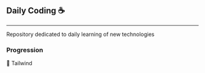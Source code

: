 ## Daily Coding ☕
---

Repository dedicated to daily learning of new technologies

### Progression
💨 Tailwind